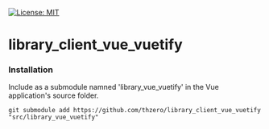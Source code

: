 [![License: MIT](https://img.shields.io/badge/License-MIT-yellow.svg)](https://opensource.org/licenses/MIT)

# library_client_vue_vuetify

### Installation

Include as a submodule namned 'library_vue_vuetify' in the Vue application's source folder.

```
git submodule add https://github.com/thzero/library_client_vue_vuetify "src/library_vue_vuetify"
```
